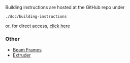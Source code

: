 Building instructions are hosted at the GitHub repo under

```
./doc/building-instructions
```

or, for direct access, [click here](http://github.com/MaR1oC/lego-mindstorms-3d-printing-milling-machine/tree/master/doc/building-instructions)

### Other ###

  * [Beam Frames](BeamFrames.md)
  * [Extruder](Extruder.md)